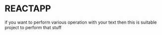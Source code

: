 # REACTAPP
if you want to perform various operation with your text then this is suitable  project to perform that stuff
